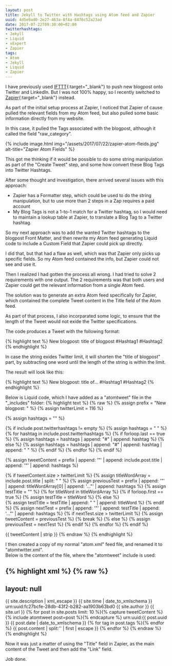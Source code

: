 ```yaml
---
layout: post
title: Jekyll to Twitter with Hashtags using Atom feed and Zapier
uuid: 4d5e9ad0-2e27-463a-8f4a-8476c52a23ad
date: 2017-07-22T09:30:00+02:00
twitterhashtags:
- Jekyll
- Liquid
- vExpert
- Zapier
tags:
- Atom
- Jekyll
- Liquid
- Zapier
---
```

I have previously used [IFTTT](https://ifttt.com){:target="_blank"} to push new blogpost onto Twitter and LinkedIn. But I was not 100% happy, so I recently switched to [Zapier](https://zapier.com){:target="_blank"} instead.

As part of the initial setup process at Zapier, I noticed that Zapier of cause pulled the relevant fields from my Atom feed, but also pulled some basic information directly from my website.

In this case, it pulled the Tags associated with the blogpost, although it called the field "raw_category"<!--break-->.

{% include image.html img="/assets/2017/07/22/zapier-atom-fleids.jpg" alt-title="Zapier Atom Fields" %}

This got me thinking if it would be possible to do some string manipulation as part of the "Create Tweet" step, and some how convert these Blog Tags into Twitter Hashtags.

After some thought and investigation, there arrived several issues with this approach:

* Zapier has a Formatter step, which could be used to do the string manipulation, but to use more than 2 steps in a Zap requires a paid account
* My Blog Tags is not a 1-to-1 match for a Twitter hashtag, so I would need to maintain a lookup table at Zapier, to translate a Blog Tag to a Twitter hashtag.

So my next approach was to add the wanted Twitter hashtags to the blogpost Front Matter, and then rewrite my Atom feed generating Liquid code to include a Custom Field that Zapier could pick up directly.

I did that, but that had a flaw as well, which was that Zapier only picks up specific fields. So my Atom feed contained the info, but Zapier could not see and use it.

Then I realized I had gotten the process all wrong. I had tried to solve 2 requirements with one output.
The 2 requirements was that both users and Zapier could get the relevant information from a single Atom feed.

The solution was to generate an extra Atom feed specifically for Zapier, which contained the complete Tweet content in the Title field of the Atom feed.

As part of that process, I also incorparated some logic, to ensure that the length of the Tweet would not exide the Twitter specifications.

The code produces a Tweet with the following format:

{% highlight text %}
New blogpost: title of blogpost #Hashtag1 #Hashtag2
{% endhighlight %}

In case the string exides Twitter limit, it will shorten the "title of blogpost" part, by subtracting one word until the length of the string is within the limit.

The result will look like this:

{% highlight text %}
New blogpost: title of... #Hashtag1 #Hashtag2
{% endhighlight %}

Below is Liquid code, which I have added as a "atomtweet" file in the "_includes" folder:
{% highlight text %}
{% raw %}
{% assign prefix = "New blogpost: " %}
{% assign twitterLimit = 116 %}

{% assign hashtags = "" %}
  
{% if include.post.twitterhashtags != empty %}
{% assign hashtags = " " %}
	{% for hashtag in include.post.twitterhashtags %}
  	{% if forloop.last == true %}
  		{% assign hashtags = hashtags | append: "#" | append: hashtag %}
  	{% else %}
  		{% assign hashtags = hashtags | append: "#" | append: hashtag | append: " " %}
  	{% endif %}
  {% endfor %}
{% endif %}
  
{% assign tweetContent = prefix | append: '"' | append: include.post.title | append: '"' | append: hashtags %}
  
{% if tweetContent.size > twitterLimit %}
	{% assign titleWordArray = include.post.title | split: " " %}
  	{% assign previousTest = prefix | append: '"' | append: titleWordArray[0] | append: '..."' | append: hashtags %}
  	{% assign testTitle = "" %}
  	{% for titleWord in titleWordArray %}
  		{% if forloop.first == true %}
  			{% assign testTitle = titleWord %}
  		{% else %}	
  			{% assign testTitle = testTitle | append: " " | append: titleWord %}
  		{% endif %}
  		{% assign nextTest = prefix | append: '"' | append: testTitle | append: '..."' | append: hashtags %}
  		{% if nextTest.size > twitterLimit %}
  			{% assign tweetContent = previousTest %}
  			{% break %}
  		{% else %}
  			{% assign previousTest = nextTest %}
  		{% endif %}
  	{% endfor %}
{% endif %}

{{ tweetContent | strip }}
{% endraw %}
{% endhighlight %}

I then created a copy of my normal "atom.xml" feed file, and renamed it to "atomtwitter.xml".  
Below is the content of the file, where the "atomtweet" include is used:

{% highlight xml %}
{% raw %}
---
layout: null
---

<?xml version="1.0" encoding="UTF-8"?>
<feed xmlns="http://www.w3.org/2005/Atom">
	<title>{{ site.name }}</title>
	<subtitle>{{ site.description | xml_escape }}</subtitle>
	<link rel="alternate" type="text/html" href="{{ site.url }}"/>
	<link rel="self" type="application/atom+xml" href="{{ site.url }}/feed/atomtwitter.xml"/>
	<updated>{{ site.time | date_to_xmlschema  }}</updated>
	<id>urn:uuid:fc27bcfe-28db-43f2-b282-aa1903b63bd0</id>
	<author>
	    <name>{{ site.author }}</name>
		<uri>{{ site.url }}</uri>
	</author>{% for post in site.posts limit: 10 %}{% capture tweetContent %}{% include atomtweet post=post %}{% endcapture %}
	<entry>
    	<title>{{ tweetContent | strip }}</title>
		<link rel="alternate" type="text/html" href="{{ site.url }}{{ post.url }}"/>
		<id>urn:uuid:{{ post.uuid }}</id>
		<updated>{{ post.date | date_to_xmlschema  }}</updated>
		{% for tag in post.tags %}<category term="{{ tag | xml_escape }}"/>{% endfor %}
		<content type="html">
			{{ post.content | split:'<!--break-->' | first | escape }}
		</content>
	</entry>{% endfor %}
</feed>
{% endraw %}
{% endhighlight %}

Now it was just a matter of using the "Title" field in Zapier, as the main content of the Tweet and then add the "Link" field.

Job done.